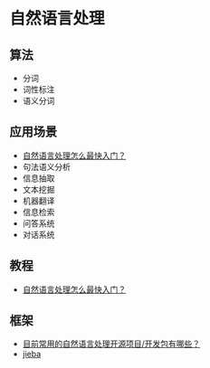 ﻿# 自然语言处理

## 算法

- 分词
- 词性标注
- 语义分词

## 应用场景

- [自然语言处理怎么最快入门？](https://www.zhihu.com/question/19895141)
- 句法语义分析
- 信息抽取
- 文本挖掘
- 机器翻译
- 信息检索
- 问答系统
- 对话系统

## 教程

- [自然语言处理怎么最快入门？](https://www.zhihu.com/question/19895141)

## 框架

- [目前常用的自然语言处理开源项目/开发包有哪些？](https://www.zhihu.com/question/19929473)
- [jieba](https://github.com/fxsjy/jieba)